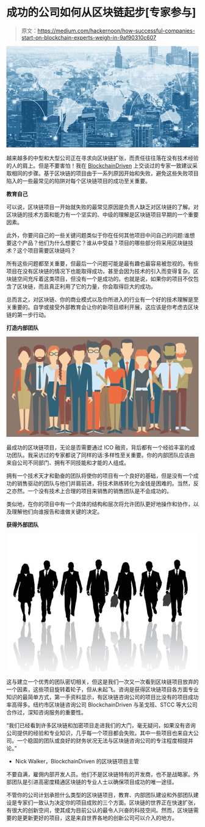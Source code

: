 # 成功的公司如何从区块链起步[专家参与]

> 原文：<https://medium.com/hackernoon/how-successful-companies-start-on-blockchain-experts-weigh-in-9af90310c607>

![](img/44344922bfc07ad243ac236f6f1903a9.png)

越来越多的中型和大型公司正在寻求向区块链扩张，而责任往往落在没有技术经验的人的肩上。但是不要害怕！我在 [BlockchainDriven](http://blockchaindriven.com) 上交谈过的专家一致建议采取相同的步骤。基于区块链的项目由于一系列原因开始和失败，避免这些失败项目陷入的一些最常见的陷阱对每个区块链项目的成功至关重要。

**教育自己**

可以说，区块链项目一开始就失败的最常见原因是负责人缺乏对区块链的了解。对区块链的技术方面和能力有一个坚实的、中级的理解是区块链项目早期的一个重要因素。

此外，你要问自己的一些关键问题类似于你在任何其他项目中问自己的问题:谁想要这个产品？他们为什么想要它？谁从中受益？项目的哪些部分将采用区块链技术？这个项目需要区块链吗？

所有这些问题都至关重要，但最后一个问题可能是最有趣也最容易被忽视的。有些项目在没有区块链的情况下也能取得成功，甚至会因为技术的引入而变得复杂。区块链空间充斥着这类项目，但没有一个是成功的。也就是说，如果你的项目不仅包含了区块链，而且真正利用了它的力量，你会取得巨大的成功。

总而言之，对区块链、你的商业模式以及你所进入的行业有一个好的技术理解是至关重要的。自学或接受外部教育会让你的新项目顺利开展，这应该是你考虑去区块链的第一步行动。

**打造内部团队**

![](img/642dfa317db0ad07df08fd83193a8a8b.png)

最成功的区块链项目，无论是否需要通过 ICO 融资，背后都有一个经验丰富的成功团队。我采访过的专家都说了同样的话:多样性至关重要。你的内部团队应该由来自公司不同部门、拥有不同技能和才能的人组成。

拥有一个技术天才和勤奋的团队将使你的项目有一个良好的基础，但是没有一个成功的销售驱动的团队与他们并肩前进，将技术熟练转化为金钱是困难的。当然，反之亦然。一个没有技术上合理的项目来销售的销售团队是不会成功的。

类似地，在你的项目中有一个具体的结构和层次将允许团队更好地操作和协作，以及理解他们向谁报告和谁做关键的决定。

**获得外部团队**

![](img/dbf27cf9d07616469bd10dbb0af5b5a3.png)

这与建立一个优秀的团队密切相关，但这是我们一次又一次看到区块链项目放弃的一个因素，这些项目旋转着轮子，但从未起飞。咨询是获得区块链项目各方面专业知识的最简单方式，第一手资料显示，有区块链咨询公司的项目比没有的项目成功率高得多。纽约市区块链咨询公司 BlockchainDriven 与圣戈班、STCC 等大公司合作过，深知咨询服务的重要性。

“我们已经看到许多区块链和加密项目走进我们的大门，毫无疑问，如果没有咨询公司提供的经验和专业知识，几乎每一个项目都会失败。其中一些项目也来自大公司。一个稳固的团队或良好的财务状况无法与区块链咨询公司的专注程度相提并论。”

- Nick Walker，BlockchainDriven 的区块链项目主管

不要自满，雇佣内部开发人员。他们不是区块链特有的开发商，也不是战略家。外部团队是引进高密度精通区块链的专业人士以确保项目成功的唯一途径。

不管你的公司计划承担什么类型的区块链项目，教育、内部团队建设和外部团队建设是专家们一致认为决定你的项目成败的三个方面。区块链的世界正在快速扩张，有很大的创新空间，使其成为目前公认的最令人兴奋的科技空间。然而，区块链需要的是更新更好的项目，这是来自世界各地的创新公司可以介入的地方。